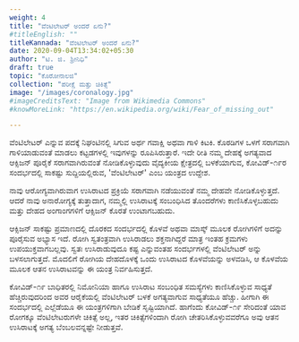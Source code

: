 ```yaml
---
weight: 4
title: "ವೆಂಟಿಲೇಟರ್ ಅಂದರೆ ಏನು?"
#titleEnglish: ""
titleKannada: "ವೆಂಟಿಲೇಟರ್ ಅಂದರೆ ಏನು?"
date: 2020-09-04T13:34:02+05:30
author: "ಟಿ. ಜಿ. ಶ್ರೀನಿಧಿ"
draft: true
topic: "ಕೊರೋನಾಲಜಿ"
collection: "ಪರೀಕ್ಷೆ ಮತ್ತು ಚಿಕಿತ್ಸೆ"
image: "/images/coronalogy.jpg"
#imageCreditsText: "Image from Wikimedia Commons"
#knowMoreLink: "https://en.wikipedia.org/wiki/Fear_of_missing_out"

---
```


ವೆಂಟಿಲೇಟರ್ ಎನ್ನುವ ಪದಕ್ಕೆ ನಿಘಂಟಿನಲ್ಲಿ ಸಿಗುವ ಅರ್ಥ ಗವಾಕ್ಷಿ ಅಥವಾ ಗಾಳಿ ಕಿಟಕಿ. ಕೊಠಡಿಗಳ ಒಳಗೆ ಸರಾಗವಾಗಿ ಗಾಳಿಯಾಡುವಂತೆ ಮಾಡಲು ಕಟ್ಟಡಗಳಲ್ಲಿ ಇವುಗಳನ್ನು ರೂಪಿಸಿರುತ್ತಾರೆ. ಇದೇ ರೀತಿ ನಮ್ಮ ದೇಹಕ್ಕೆ ಅಗತ್ಯವಾದ ಆಕ್ಸಿಜನ್ ಪೂರೈಕೆ ಸರಾಗವಾಗಿರುವಂತೆ ನೋಡಿಕೊಳ್ಳುವುದು ವೈದ್ಯಕೀಯ ಕ್ಷೇತ್ರದಲ್ಲಿ ಬಳಕೆಯಾಗುವ, ಕೋವಿಡ್-೧೯ರ ಸಂದರ್ಭದಲ್ಲಿ ಸಾಕಷ್ಟು ಸುದ್ದಿಯಲ್ಲಿರುವ, 'ವೆಂಟಿಲೇಟರ್' ಎಂಬ ಯಂತ್ರದ ಉದ್ದೇಶ.

ನಾವು ಆರೋಗ್ಯವಾಗಿರುವಾಗ ಉಸಿರಾಟದ ಪ್ರಕ್ರಿಯೆ ಸರಾಗವಾಗಿ ನಡೆಯುವಂತೆ ನಮ್ಮ ದೇಹವೇ ನೋಡಿಕೊಳ್ಳುತ್ತದೆ. ಆದರೆ ನಾವು ಅನಾರೋಗ್ಯಕ್ಕೆ ತುತ್ತಾದಾಗ, ನಮ್ಮಲ್ಲಿ ಉಸಿರಾಟಕ್ಕೆ ಸಂಬಂಧಿಸಿದ ತೊಂದರೆಗಳು ಕಾಣಿಸಿಕೊಳ್ಳಬಹುದು ಮತ್ತು ದೇಹದ ಅಂಗಾಂಗಗಳಿಗೆ ಆಕ್ಸಿಜನ್ ಕೊರತೆ ಉಂಟಾಗಬಹುದು.

ಆಕ್ಸಿಜನ್ ಸಾಕಷ್ಟು ಪ್ರಮಾಣದಲ್ಲಿ ದೊರಕದ ಸಂದರ್ಭದಲ್ಲಿ ಕೊಳವೆ ಅಥವಾ ಮಾಸ್ಕ್ ಮೂಲಕ ರೋಗಿಗಳಿಗೆ ಅದನ್ನು ಪೂರೈಸುವ ಅಭ್ಯಾಸ ಇದೆ. ರೋಗಿ ಸ್ವತಂತ್ರವಾಗಿ ಉಸಿರಾಡಲು ಶಕ್ತನಾಗಿದ್ದರೆ ಮಾತ್ರ ಇಂತಹ ಕ್ರಮಗಳು ಉಪಯುಕ್ತವಾಗಬಲ್ಲವು. ಸ್ವತಃ ಉಸಿರಾಡುವುದೂ ಕಷ್ಟ ಎನ್ನುವಂತಹ ಸಂದರ್ಭಗಳಲ್ಲಿ ವೆಂಟಿಲೇಟರ್ ಅನ್ನು ಬಳಸಲಾಗುತ್ತದೆ. ಮೊದಲಿಗೆ ರೋಗಿಯ ದೇಹದೊಳಕ್ಕೆ ಒಂದು ಉಸಿರಾಟದ ಕೊಳವೆಯನ್ನು ಅಳವಡಿಸಿ, ಆ ಕೊಳವೆಯ ಮೂಲಕ ಆತನ ಉಸಿರಾಟವನ್ನು ಈ ಯಂತ್ರ ನಿರ್ವಹಿಸುತ್ತದೆ.

ಕೋವಿಡ್-೧೯ ಬಾಧಿತರಲ್ಲಿ ನಿಮೋನಿಯಾ ಹಾಗೂ ಉಸಿರಾಟ ಸಂಬಂಧಿತ ಸಮಸ್ಯೆಗಳು ಕಾಣಿಸಿಕೊಳ್ಳುವ ಸಾಧ್ಯತೆ ಹೆಚ್ಚಿರುವುದರಿಂದ ಅವರ ಆರೈಕೆಯಲ್ಲಿ ವೆಂಟಿಲೇಟರ್ ಬಳಕೆ ಅಗತ್ಯವಾಗುವ ಸಾಧ್ಯತೆಯೂ ಹೆಚ್ಚು. ಹೀಗಾಗಿ ಈ ಸಂದರ್ಭದಲ್ಲಿ ಎಲ್ಲೆಡೆಯೂ ಈ ಯಂತ್ರಗಳಿಗಾಗಿ ಬೇಡಿಕೆ ಸೃಷ್ಟಿಯಾಗಿದೆ. ಹಾಗೆಂದು ಕೋವಿಡ್-೧೯ ಸೇರಿದಂತೆ ಯಾವ ರೋಗಕ್ಕೂ ವೆಂಟಿಲೇಟರುಗಳೇ ಚಿಕಿತ್ಸೆ ಅಲ್ಲ, ಇತರ ಚಿಕಿತ್ಸೆಗಳಿಂದಾಗಿ ರೋಗಿ ಚೇತರಿಸಿಕೊಳ್ಳುವವರೆಗೂ ಅವು ಆತನ ಉಸಿರಾಟಕ್ಕೆ ಅಗತ್ಯ ಬೆಂಬಲವನ್ನಷ್ಟೇ ನೀಡುತ್ತವೆ.
